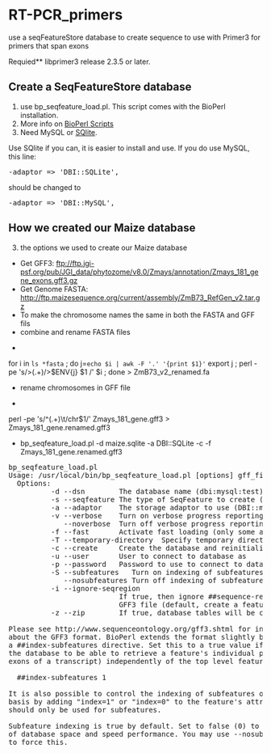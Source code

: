 RT-PCR_primers
==============

use a seqFeatureStore database to create sequence to use with Primer3 for primers that span exons

Requied** libprimer3 release 2.3.5 or later.


Create a SeqFeatureStore database 
---------------------------------
1. use bp_seqfeature_load.pl. This script comes with the BioPerl installation.
2. More info on <a href="http://www.bioperl.org/wiki/Bioperl_scripts">BioPerl Scripts</a>
3. Need MySQL or <a href="http://www.sqlite.org/">SQlite</a>. 

Use SQlite if you can, it is easier to install and use. If you do use MySQL, this line:
<pre>
-adaptor => 'DBI::SQLite',
</pre>
should be changed to 
<pre>
-adaptor => 'DBI::MySQL',
</pre>

How we created our Maize database
---------------------------------
3. the options we used to create our Maize database
- Get GFF3: ftp://ftp.jgi-psf.org/pub/JGI_data/phytozome/v8.0/Zmays/annotation/Zmays_181_gene_exons.gff3.gz
- Get Genome FASTA: http://ftp.maizesequence.org/current/assembly/ZmB73_RefGen_v2.tar.gz
- To make the chromosome names the same in both the FASTA and GFF fils
- combine and rename FASTA files
- <pre>
for i in `ls *fasta` ; do j=`echo $i | awk -F '.' '{print $1}'` export j ; perl -pe  's/>(.+)/>$ENV{j} $1
/' $i ; done > ZmB73_v2_renamed.fa
- rename chromosomes in GFF file
- <pre>
perl -pe 's/^(.+)\t/chr$1/' Zmays_181_gene.gff3 > Zmays_181_gene.renamed.gff3 
</pre> 
</pre> 
- bp_seqfeature_load.pl -d maize.sqlite -a DBI::SQLite -c -f Zmays_181_gene.renamed.gff3  



<pre>
bp_seqfeature_load.pl
Usage: /usr/local/bin/bp_seqfeature_load.pl [options] gff_file1 gff_file2...
  Options:
          -d --dsn        The database name (dbi:mysql:test)
          -s --seqfeature The type of SeqFeature to create (Bio::DB::SeqFeature)
          -a --adaptor    The storage adaptor to use (DBI::mysql)
          -v --verbose    Turn on verbose progress reporting
             --noverbose  Turn off verbose progress reporting
          -f --fast       Activate fast loading (only some adaptors)
          -T --temporary-directory  Specify temporary directory for fast loading (/tmp)
          -c --create     Create the database and reinitialize it (will erase contents)
          -u --user       User to connect to database as
          -p --password   Password to use to connect to database
          -S --subfeatures   Turn on indexing of subfeatures (default)
             --nosubfeatures Turn off indexing of subfeatures
          -i --ignore-seqregion
                          If true, then ignore ##sequence-region directives in the
                          GFF3 file (default, create a feature for each region)
          -z --zip        If true, database tables will be compressed to save space

Please see http://www.sequenceontology.org/gff3.shtml for information
about the GFF3 format. BioPerl extends the format slightly by adding 
a ##index-subfeatures directive. Set this to a true value if you wish 
the database to be able to retrieve a feature's individual parts (such as the
exons of a transcript) independently of the top level feature:

  ##index-subfeatures 1

It is also possible to control the indexing of subfeatures on a case-by-case
basis by adding "index=1" or "index=0" to the feature's attribute list. This
should only be used for subfeatures.

Subfeature indexing is true by default. Set to false (0) to save lots
of database space and speed performance. You may use --nosubfeatures
to force this.   
</pre>
